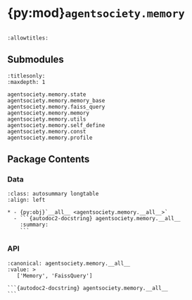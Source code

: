 # {py:mod}`agentsociety.memory`

```{py:module} agentsociety.memory
```

```{autodoc2-docstring} agentsociety.memory
:allowtitles:
```

## Submodules

```{toctree}
:titlesonly:
:maxdepth: 1

agentsociety.memory.state
agentsociety.memory.memory_base
agentsociety.memory.faiss_query
agentsociety.memory.memory
agentsociety.memory.utils
agentsociety.memory.self_define
agentsociety.memory.const
agentsociety.memory.profile
```

## Package Contents

### Data

````{list-table}
:class: autosummary longtable
:align: left

* - {py:obj}`__all__ <agentsociety.memory.__all__>`
  - ```{autodoc2-docstring} agentsociety.memory.__all__
    :summary:
    ```
````

### API

````{py:data} __all__
:canonical: agentsociety.memory.__all__
:value: >
   ['Memory', 'FaissQuery']

```{autodoc2-docstring} agentsociety.memory.__all__
```

````

